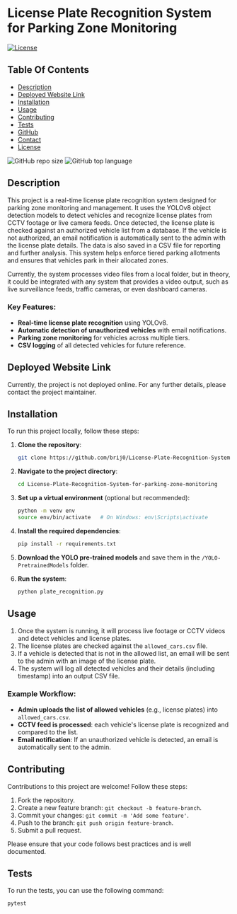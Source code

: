 # License Plate Recognition System for Parking Zone Monitoring

[![License](https://img.shields.io/static/v1?label=License&message=MIT&color=blue&style=plastic&logo=appveyor)](https://opensource.org/licenses/MIT)

## Table Of Contents

- [Description](#description)
- [Deployed Website Link](#deployed-website-link)
- [Installation](#installation)
- [Usage](#usage)
- [Contributing](#contributing)
- [Tests](#tests)
- [GitHub](#github)
- [Contact](#contact)
- [License](#license)

![GitHub repo size](https://img.shields.io/github/repo-size/brij0/License-Plate-analysis?style=plastic)
![GitHub top language](https://img.shields.io/github/languages/top/brij0/License-Plate-Recognition-System-for-parking-zone-monitoring?style=plastic)

## Description

This project is a real-time license plate recognition system designed for parking zone monitoring and management. It uses the YOLOv8 object detection models to detect vehicles and recognize license plates from CCTV footage or live camera feeds. Once detected, the license plate is checked against an authorized vehicle list from a database. If the vehicle is not authorized, an email notification is automatically sent to the admin with the license plate details. The data is also saved in a CSV file for reporting and further analysis. This system helps enforce tiered parking allotments and ensures that vehicles park in their allocated zones.

Currently, the system processes video files from a local folder, but in theory, it could be integrated with any system that provides a video output, such as live surveillance feeds, traffic cameras, or even dashboard cameras.


### Key Features:
- **Real-time license plate recognition** using YOLOv8.
- **Automatic detection of unauthorized vehicles** with email notifications.
- **Parking zone monitoring** for vehicles across multiple tiers.
- **CSV logging** of all detected vehicles for future reference.

## Deployed Website Link

Currently, the project is not deployed online. For any further details, please contact the project maintainer.

## Installation

To run this project locally, follow these steps:

1. **Clone the repository**:
    ```bash
    git clone https://github.com/brij0/License-Plate-Recognition-System-for-parking-zone-monitoring.git
    ```
    
2. **Navigate to the project directory**:
    ```bash
    cd License-Plate-Recognition-System-for-parking-zone-monitoring
    ```
    
3. **Set up a virtual environment** (optional but recommended):
    ```bash
    python -m venv env
    source env/bin/activate   # On Windows: env\Scripts\activate
    ```

4. **Install the required dependencies**:
    ```bash
    pip install -r requirements.txt
    ```

5. **Download the YOLO pre-trained models** and save them in the `/YOLO-PretrainedModels` folder.

6. **Run the system**:
    ```bash
    python plate_recognition.py
    ```

## Usage

1. Once the system is running, it will process live footage or CCTV videos and detect vehicles and license plates.
2. The license plates are checked against the `allowed_cars.csv` file.
3. If a vehicle is detected that is not in the allowed list, an email will be sent to the admin with an image of the license plate.
4. The system will log all detected vehicles and their details (including timestamp) into an output CSV file.
   
### Example Workflow:

- **Admin uploads the list of allowed vehicles** (e.g., license plates) into `allowed_cars.csv`.
- **CCTV feed is processed**: each vehicle's license plate is recognized and compared to the list.
- **Email notification**: If an unauthorized vehicle is detected, an email is automatically sent to the admin.

## Contributing

Contributions to this project are welcome! Follow these steps:

1. Fork the repository.
2. Create a new feature branch: `git checkout -b feature-branch`.
3. Commit your changes: `git commit -m 'Add some feature'`.
4. Push to the branch: `git push origin feature-branch`.
5. Submit a pull request.

Please ensure that your code follows best practices and is well documented.

## Tests

To run the tests, you can use the following command:

```bash
pytest

